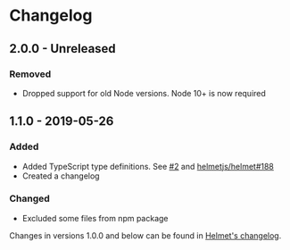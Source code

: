 # Changelog

## 2.0.0 - Unreleased

### Removed

- Dropped support for old Node versions. Node 10+ is now required

## 1.1.0 - 2019-05-26

### Added

- Added TypeScript type definitions. See [#2](https://github.com/helmetjs/hide-powered-by/issues/2) and [helmetjs/helmet#188](https://github.com/helmetjs/helmet/issues/188)
- Created a changelog

### Changed

- Excluded some files from npm package

Changes in versions 1.0.0 and below can be found in [Helmet's changelog](https://github.com/helmetjs/helmet/blob/master/CHANGELOG.md).
